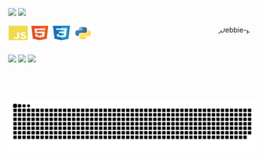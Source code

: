 <div>
  <img width="50%" src="https://github-readme-stats-sigma-five.vercel.app/api?username=debdebinha&show_icons=true&theme=react&hide_border=true"/> 
  <img width="45%" src="https://github-readme-stats-sigma-five.vercel.app/api/top-langs/?username=debdebinha&layout=compact&theme=react&hide_border=true"/>
  <br>
</div>

<div style="display: inline_block"><br>
  <img align="center" alt="Debbie-Js" height="30" width="40" src="https://raw.githubusercontent.com/devicons/devicon/master/icons/javascript/javascript-plain.svg">
  <img align="center" alt="Debbie-HTML" height="30" width="40" src="https://raw.githubusercontent.com/devicons/devicon/master/icons/html5/html5-original.svg">
  <img align="center" alt="Debbie-CSS" height="30" width="40" src="https://raw.githubusercontent.com/devicons/devicon/master/icons/css3/css3-original.svg">
  <img align="center" alt="Debbie-Python" height="30" width="40" src="https://raw.githubusercontent.com/devicons/devicon/master/icons/python/python-original.svg">
  <img align="right" alt="Debbie-pic" height="150" style="border-radius:50px;" src="https://i.pinimg.com/564x/43/b9/15/43b915cd61ccb8dcd7574c832aa091e7.jpg">
</div>
  
  ##
 
<div> 
  <a href="https://twitter.com/dabdebbie_" target="_blank"><img src="https://img.shields.io/badge/Twitter-20232A?style=for-the-badge&logo=twitter&logoColor=white" target="_blank"></a>
  <a href="https://instagram.com/debbieperes_" target="_blank"><img src="https://img.shields.io/badge/-Instagram-%23E4405F?style=for-the-badge&logo=instagram&logoColor=white" target="_blank"></a>
 	<a href="https://www.twitch.tv/dabdebbie" target="_blank"><img src="https://img.shields.io/badge/Twitch-9146FF?style=for-the-badge&logo=twitch&logoColor=white" target="_blank"></a> 
  
</div>

                                                                                                                                                         


<picture>
  <source
    media="(prefers-color-scheme: dark)"
    srcset="
      https://raw.githubusercontent.com/platane/snk/output/github-contribution-grid-snake-dark.svg
    "
  />
  <source
    media="(prefers-color-scheme: light)"
    srcset="
      https://raw.githubusercontent.com/platane/snk/output/github-contribution-grid-snake.svg
    "
  />
  <img
    alt="github contribution grid snake animation"
    src="https://raw.githubusercontent.com/platane/snk/output/github-contribution-grid-snake-dark.svg"
  />
</picture>
